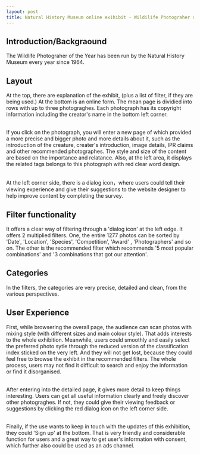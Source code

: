 ```yaml
---
layout: post
title: Natural History Museum online exihibit - Wildilife Photograher of The Year
---
```


## Introduction/Backgraound
The Wildlife Photograher of the Year has been run by the Natural History Museum every year since 1964.

## Layout
At the top, there are explanation of the exhibit, (plus a list of filter, if they are being used.) At the bottom is an online form. 
The mean page is dividied into rows with up to three photograghes. Each photograph has its copyright information including the creator's name in the bottom left corner.

<br> If you click on the photograph, you will enter a new page of which provided a more precise and bigger photo and more details about it, such as the introduction of the creature, creater's introduction, image details, IPR claims and other recommended photographes. The style and size of the content are based on the importance and relatance. Also, at the left area, it displays the related tags belongs to this photograph with red clear word design. <br/>

<br> At the left corner side, there is a dialog icon，where users could tell their viewing experience and give their suggestions to the website designer to help improve content by completing the survey.<br> 

## Filter functionality
It offers a clear way of filtering through a 'dialog icon' at the left edge. It offers 2 multiplied filters. One, the entire 1277 photos can be sorted by 'Date', 'Location', 'Species', 'Competition', 'Award' , 'Photographers' and so on. The other is the recommended filter which recommends '5 most popular combinations' and '3 combinations that got our attention'. 

## Categories
In the filters, the categories are very precise, detailed and clean, from the various perspectives.

## User Experience
First, while browsering the overall page, the audience can scan photos with mixing style (with different sizes and main colour style). That adds interests to the whole exhibition. Meanwhile, users could smoothly and easily select the preferred photo sytle through the reduced version of the classification index sticked on the very left. And they will not get lost, because they could feel free to browse the exhibit in the recommended filters. The whole process, users may not find it difficult to search and enjoy the information or find it disorganised.

<br>After entering into the detailed page, it gives more detail to keep things interesting. Users can get all useful information clearly and freely discover other photograghes. If not, they could give their viewing feedback or suggestions by clicking the red dialog icon on the left corner side.<br/>

<br>Finally, if the use wants to keep in touch with the updates of this exhibition, they could 'Sign up' at the bottom. That is very friendly and considerable function for users and a great way to get user's information with consent, which further also could be used as an ads channel.<br/>



